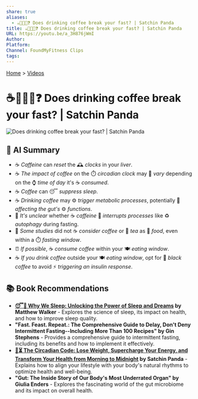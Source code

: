```yaml
---
share: true
aliases:
  - ☕⛓️‍💥🚄❓ Does drinking coffee break your fast? | Satchin Panda
title: ☕⛓️‍💥🚄❓ Does drinking coffee break your fast? | Satchin Panda
URL: https://youtu.be/a_3H876jWmI
Author: 
Platform: 
Channel: FoundMyFitness Clips
tags: 
---
```

[Home](../index.md) > [Videos](./index.md)  
# ☕⛓️‍💥🚄❓ Does drinking coffee break your fast? | Satchin Panda  
![Does drinking coffee break your fast? | Satchin Panda](https://youtu.be/a_3H876jWmI)  
  
## 🤖 AI Summary  
* ☕ *Caffeine* can *reset* the 🕰️ *clocks* in your *liver*.  
* ☕ *The impact of coffee* on the ⏱️ *circadian clock* may 🔄 *vary* depending on the ⌚ *time of day* it's ☕ *consumed*.  
* ☕ *Coffee* can 😴 *suppress sleep*.  
* ☕ *Drinking coffee* may ⚙️ *trigger metabolic processes*, potentially 🦠 *affecting the gut's* ⚙️ *functions*.  
* 🤔 *It's unclear* whether ☕ *caffeine* 🚧 *interrupts processes* like ♻️ *autophagy* during  fasting.  
* 🧪 *Some studies* did not ☕ *consider coffee* or 🍵 *tea* as 🍔 *food*, even within a ⏱️ *fasting window*.  
* ⏰ *If possible*, ☕ *consume coffee* within your 🍽️ *eating window*.  
* ☕ *If you drink coffee* outside your 🍽️ *eating window*, opt for 🖤 *black coffee* to avoid ⚡ *triggering an insulin response*.  
  
## 📚 Book Recommendations  
* **[😴💭 Why We Sleep: Unlocking the Power of Sleep and Dreams](../books/why-we-sleep-unlocking-the-power-of-sleep-and-dreams.md) by Matthew Walker** - Explores the science of sleep, its impact on health, and how to improve sleep quality.  
* **"Fast. Feast. Repeat.: The Comprehensive Guide to Delay, Don't Deny Intermittent Fasting--Including More Than 100 Recipes" by Gin Stephens** - Provides a comprehensive guide to intermittent fasting, including its benefits and how to implement it effectively.  
* **[🌄⏳ The Circadian Code: Lose Weight, Supercharge Your Energy, and Transform Your Health from Morning to Midnight](../books/the-circadian-code.md) by Satchin Panda** - Explains how to align your lifestyle with your body's natural rhythms to optimize health and well-being.  
* **"Gut: The Inside Story of Our Body's Most Underrated Organ" by Giulia Enders** - Explores the fascinating world of the gut microbiome and its impact on overall health.